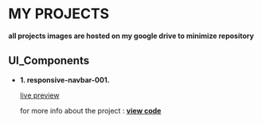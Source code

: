 # MY PROJECTS

**all projects images are hosted on my google drive to minimize repository**

## UI_Components

- **1. responsive-navbar-001.**

  [live preview](https://hassaneljebyly.github.io/projects/UI_Components/responsive-navbar-001/)

  for more info about the project : **[view code](https://github.com/hassaneljebyly/projects/tree/master/UI_Components/responsive-navbar-001)**
